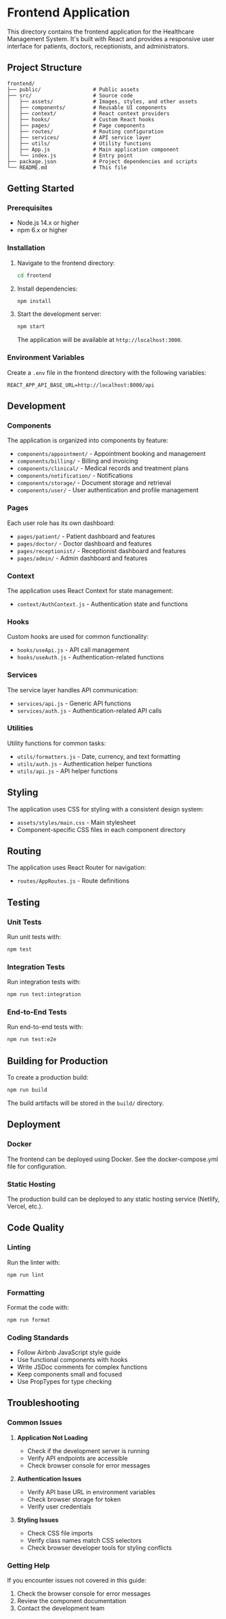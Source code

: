 # Frontend Application

This directory contains the frontend application for the Healthcare Management System. It's built with React and provides a responsive user interface for patients, doctors, receptionists, and administrators.

## Project Structure

```
frontend/
├── public/                 # Public assets
├── src/                    # Source code
│   ├── assets/             # Images, styles, and other assets
│   ├── components/         # Reusable UI components
│   ├── context/            # React context providers
│   ├── hooks/              # Custom React hooks
│   ├── pages/              # Page components
│   ├── routes/             # Routing configuration
│   ├── services/           # API service layer
│   ├── utils/              # Utility functions
│   ├── App.js              # Main application component
│   └── index.js            # Entry point
├── package.json            # Project dependencies and scripts
└── README.md               # This file
```

## Getting Started

### Prerequisites

- Node.js 14.x or higher
- npm 6.x or higher

### Installation

1. Navigate to the frontend directory:
   ```bash
   cd frontend
   ```

2. Install dependencies:
   ```bash
   npm install
   ```

3. Start the development server:
   ```bash
   npm start
   ```

   The application will be available at `http://localhost:3000`.

### Environment Variables

Create a `.env` file in the frontend directory with the following variables:

```
REACT_APP_API_BASE_URL=http://localhost:8000/api
```

## Development

### Components

The application is organized into components by feature:

- `components/appointment/` - Appointment booking and management
- `components/billing/` - Billing and invoicing
- `components/clinical/` - Medical records and treatment plans
- `components/notification/` - Notifications
- `components/storage/` - Document storage and retrieval
- `components/user/` - User authentication and profile management

### Pages

Each user role has its own dashboard:

- `pages/patient/` - Patient dashboard and features
- `pages/doctor/` - Doctor dashboard and features
- `pages/receptionist/` - Receptionist dashboard and features
- `pages/admin/` - Admin dashboard and features

### Context

The application uses React Context for state management:

- `context/AuthContext.js` - Authentication state and functions

### Hooks

Custom hooks are used for common functionality:

- `hooks/useApi.js` - API call management
- `hooks/useAuth.js` - Authentication-related functions

### Services

The service layer handles API communication:

- `services/api.js` - Generic API functions
- `services/auth.js` - Authentication-related API calls

### Utilities

Utility functions for common tasks:

- `utils/formatters.js` - Date, currency, and text formatting
- `utils/auth.js` - Authentication helper functions
- `utils/api.js` - API helper functions

## Styling

The application uses CSS for styling with a consistent design system:

- `assets/styles/main.css` - Main stylesheet
- Component-specific CSS files in each component directory

## Routing

The application uses React Router for navigation:

- `routes/AppRoutes.js` - Route definitions

## Testing

### Unit Tests

Run unit tests with:

```bash
npm test
```

### Integration Tests

Run integration tests with:

```bash
npm run test:integration
```

### End-to-End Tests

Run end-to-end tests with:

```bash
npm run test:e2e
```

## Building for Production

To create a production build:

```bash
npm run build
```

The build artifacts will be stored in the `build/` directory.

## Deployment

### Docker

The frontend can be deployed using Docker. See the docker-compose.yml file for configuration.

### Static Hosting

The production build can be deployed to any static hosting service (Netlify, Vercel, etc.).

## Code Quality

### Linting

Run the linter with:

```bash
npm run lint
```

### Formatting

Format the code with:

```bash
npm run format
```

### Coding Standards

- Follow Airbnb JavaScript style guide
- Use functional components with hooks
- Write JSDoc comments for complex functions
- Keep components small and focused
- Use PropTypes for type checking

## Troubleshooting

### Common Issues

1. **Application Not Loading**
   - Check if the development server is running
   - Verify API endpoints are accessible
   - Check browser console for error messages

2. **Authentication Issues**
   - Verify API base URL in environment variables
   - Check browser storage for token
   - Verify user credentials

3. **Styling Issues**
   - Check CSS file imports
   - Verify class names match CSS selectors
   - Check browser developer tools for styling conflicts

### Getting Help

If you encounter issues not covered in this guide:

1. Check the browser console for error messages
2. Review the component documentation
3. Contact the development team